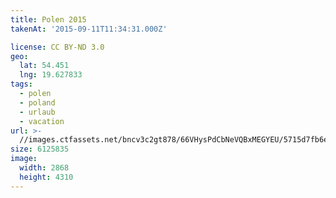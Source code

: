 ```yaml
---
title: Polen 2015
takenAt: '2015-09-11T11:34:31.000Z'

license: CC BY-ND 3.0
geo:
  lat: 54.451
  lng: 19.627833
tags:
  - polen
  - poland
  - urlaub
  - vacation
url: >-
  //images.ctfassets.net/bncv3c2gt878/66VHysPdCbNeVQBxMEGYEU/5715d7fb6e1da6120bad4d89c7972165/polen-2015_25862703531_o
size: 6125835
image:
  width: 2868
  height: 4310
---
```

